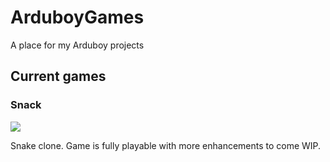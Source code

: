 # ArduboyGames
A place for my Arduboy projects

## Current games

### Snack

![](https://kenjaraskits.files.wordpress.com/2017/05/snack2.gif)

Snake clone. Game is fully playable with more enhancements to come WIP.
